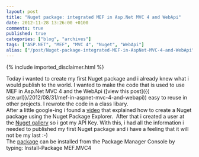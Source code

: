```yaml
---
layout: post
title: "Nuget package: integrated MEF in Asp.Net MVC 4 and WebApi"
date: 2012-11-28 13:26:00 +0100
comments: true
published: true
categories: ["blog", "archives"]
tags: ["ASP.NET", "MEF", "MVC 4", "Nuget", "WebApi"]
alias: ["/post/Nuget-package-integrated-MEF-in-AspNet-MVC-4-and-WebApi", "/post/nuget-package-integrated-mef-in-aspnet-mvc-4-and-webapi"]
---
```

<!-- more -->

{% include imported_disclaimer.html %}

<p>Today i wanted to create my first Nuget package and i already knew what i would publish to the world. I wanted to make the code that is used to use MEF in Asp.Net MVC 4 and the WebApi ([view this post]({{ site.url}}/2012/08/31/mef-in-aspnet-mvc-4-and-webapi)) easy to reuse in other projects. I rewrote the code in a class libary. <br />After a little google-ing i found a <a href="http://www.youtube.com/watch?v=t7pYtAjkWUY" target="_blank">video</a> that explained how to create a Nuget package using the Nuget Package Explorer.&nbsp; After that i created a user at the <a href="http://nuget.org/" target="_blank">Nuget gallery</a> so i got my API Key. With this, i had all the information i needed to published my first Nuget package and i have a feeling that it will not be my last :-)<br />The <a href="https://nuget.org/packages/MEF.MVC4" target="_blank">package</a> can be installed from the Package Manager Console by typing: Install-Package MEF.MVC4</p>
